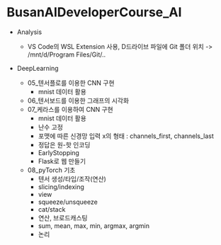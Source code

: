 # BusanAIDeveloperCourse_AI

- Analysis
    - VS Code의 WSL Extension 사용, D드라이브 파일에 Git 폴더 위치 -> /mnt/d/Program Files/Git/..

- DeepLearning
    - 05_텐서플로를 이용한 CNN 구현
        - mnist 데이터 활용
    - 06_텐서보드를 이용한 그래프의 시각화
    - 07_케라스를 이용하여 CNN 구현
        - mnist 데이터 활용
        - 난수 고정
        - 포맷에 따른 신경망 입력 x의 형태 : channels_first, channels_last
        - 정답은 원-핫 인코딩
        - EarlyStopping
        - Flask로 웹 만들기
    - 08_pyTorch 기초
        - 텐서 생성/타입/조작(연산)
        - slicing/indexing
        - view
        - squeeze/unsqueeze
        - cat/stack
        - 연산, 브로드캐스팅
        - sum, mean, max, min, argmax, argmin
        - 논리
